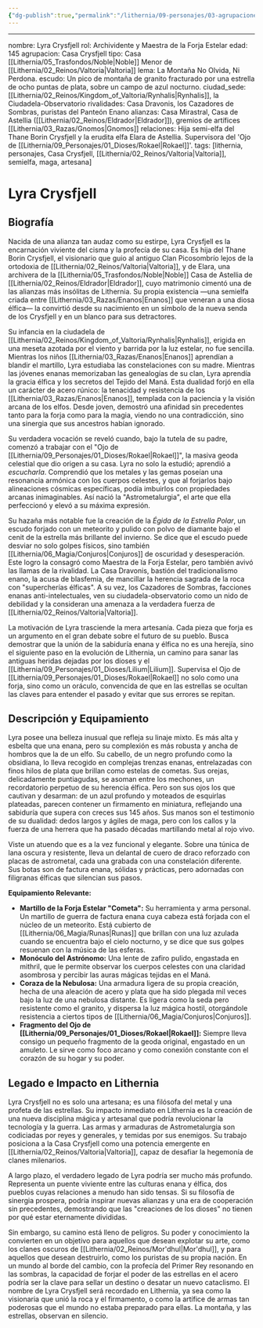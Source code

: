 ```yaml
---
{"dg-publish":true,"permalink":"/lithernia/09-personajes/03-agrupaciones/casa-crysfjell/lyra-crysfjell/"}
---
```


---

nombre: Lyra Crysfjell
rol: Archividente y Maestra de la Forja Estelar
edad: 145
agrupacion: Casa Crysfjell
tipo: Casa [[Lithernia/05_Trasfondos/Noble\|Noble]] Menor de [[Lithernia/02_Reinos/Valtoria\|Valtoria]]
lema: La Montaña No Olvida, Ni Perdona.
escudo: Un pico de montaña de granito fracturado por una estrella de ocho puntas de plata, sobre un campo de azul nocturno.
ciudad_sede: [[Lithernia/02_Reinos/Kingdom_of_Valtoria/Rynhalis\|Rynhalis]], la Ciudadela-Observatorio
rivalidades: Casa Dravonis, los Cazadores de Sombras, puristas del Panteón Enano
alianzas: Casa Mirastral, Casa de Astellia ([[Lithernia/02_Reinos/Eldrador\|Eldrador]]), gremios de artífices [[Lithernia/03_Razas/Gnomos\|Gnomos]]
relaciones: Hija semi-elfa del Thane Borin Crysfjell y la erudita elfa Elara de Astellia. Supervisora del 'Ojo de [[Lithernia/09_Personajes/01_Dioses/Rokael\|Rokael]]'.
tags: [lithernia, personajes, Casa Crysfjell, [[Lithernia/02_Reinos/Valtoria\|Valtoria]], semielfa, maga, artesana]
# Lyra Crysfjell

## Biografía

Nacida de una alianza tan audaz como su estirpe, Lyra Crysfjell es la encarnación viviente del cisma y la profecía de su casa. Es hija del Thane Borin Crysfjell, el visionario que guio al antiguo Clan Picosombrío lejos de la ortodoxia de [[Lithernia/02_Reinos/Valtoria\|Valtoria]], y de Elara, una archivera de la [[Lithernia/05_Trasfondos/Noble\|Noble]] Casa de Astellia de [[Lithernia/02_Reinos/Eldrador\|Eldrador]], cuyo matrimonio cimentó una de las alianzas más insólitas de Lithernia. Su propia existencia —una semielfa criada entre [[Lithernia/03_Razas/Enanos\|Enanos]] que veneran a una diosa élfica— la convirtió desde su nacimiento en un símbolo de la nueva senda de los Crysfjell y en un blanco para sus detractores.

Su infancia en la ciudadela de [[Lithernia/02_Reinos/Kingdom_of_Valtoria/Rynhalis\|Rynhalis]], erigida en una meseta azotada por el viento y barrida por la luz estelar, no fue sencilla. Mientras los niños [[Lithernia/03_Razas/Enanos\|Enanos]] aprendían a blandir el martillo, Lyra estudiaba las constelaciones con su madre. Mientras las jóvenes enanas memorizaban las genealogías de su clan, Lyra aprendía la gracia élfica y los secretos del Tejido del Maná. Esta dualidad forjó en ella un carácter de acero rúnico: la tenacidad y resistencia de los [[Lithernia/03_Razas/Enanos\|Enanos]], templada con la paciencia y la visión arcana de los elfos. Desde joven, demostró una afinidad sin precedentes tanto para la forja como para la magia, viendo no una contradicción, sino una sinergia que sus ancestros habían ignorado.

Su verdadera vocación se reveló cuando, bajo la tutela de su padre, comenzó a trabajar con el "Ojo de [[Lithernia/09_Personajes/01_Dioses/Rokael\|Rokael]]", la masiva geoda celestial que dio origen a su casa. Lyra no solo la estudió; aprendió a *escucharla*. Comprendió que los metales y las gemas poseían una resonancia armónica con los cuerpos celestes, y que al forjarlos bajo alineaciones cósmicas específicas, podía imbuirlos con propiedades arcanas inimaginables. Así nació la "Astrometalurgia", el arte que ella perfeccionó y elevó a su máxima expresión.

Su hazaña más notable fue la creación de la *Égida de la Estrella Polar*, un escudo forjado con un meteorito y pulido con polvo de diamante bajo el cenit de la estrella más brillante del invierno. Se dice que el escudo puede desviar no solo golpes físicos, sino también [[Lithernia/06_Magia/Conjuros\|Conjuros]] de oscuridad y desesperación. Este logro la consagró como Maestra de la Forja Estelar, pero también avivó las llamas de la rivalidad. La Casa Dravonis, bastión del tradicionalismo enano, la acusa de blasfemia, de mancillar la herencia sagrada de la roca con "supercherías élficas". A su vez, los Cazadores de Sombras, facciones enanas anti-intelectuales, ven su ciudadela-observatorio como un nido de debilidad y la consideran una amenaza a la verdadera fuerza de [[Lithernia/02_Reinos/Valtoria\|Valtoria]].

La motivación de Lyra trasciende la mera artesanía. Cada pieza que forja es un argumento en el gran debate sobre el futuro de su pueblo. Busca demostrar que la unión de la sabiduría enana y élfica no es una herejía, sino el siguiente paso en la evolución de Lithernia, un camino para sanar las antiguas heridas dejadas por los dioses y el [[Lithernia/09_Personajes/01_Dioses/Lilium\|Lilium]]. Supervisa el Ojo de [[Lithernia/09_Personajes/01_Dioses/Rokael\|Rokael]] no solo como una forja, sino como un oráculo, convencida de que en las estrellas se ocultan las claves para entender el pasado y evitar que sus errores se repitan.

## Descripción y Equipamiento

Lyra posee una belleza inusual que refleja su linaje mixto. Es más alta y esbelta que una enana, pero su complexión es más robusta y ancha de hombros que la de un elfo. Su cabello, de un negro profundo como la obsidiana, lo lleva recogido en complejas trenzas enanas, entrelazadas con finos hilos de plata que brillan como estelas de cometas. Sus orejas, delicadamente puntiagudas, se asoman entre los mechones, un recordatorio perpetuo de su herencia élfica. Pero son sus ojos los que cautivan y desarman: de un azul profundo y moteados de esquirlas plateadas, parecen contener un firmamento en miniatura, reflejando una sabiduría que supera con creces sus 145 años. Sus manos son el testimonio de su dualidad: dedos largos y ágiles de maga, pero con los callos y la fuerza de una herrera que ha pasado décadas martillando metal al rojo vivo.

Viste un atuendo que es a la vez funcional y elegante. Sobre una túnica de lana oscura y resistente, lleva un delantal de cuero de draco reforzado con placas de astrometal, cada una grabada con una constelación diferente. Sus botas son de factura enana, sólidas y prácticas, pero adornadas con filigranas élficas que silencian sus pasos.

**Equipamiento Relevante:**

*   **Martillo de la Forja Estelar "Cometa":** Su herramienta y arma personal. Un martillo de guerra de factura enana cuya cabeza está forjada con el núcleo de un meteorito. Está cubierto de [[Lithernia/06_Magia/Runas\|Runas]] que brillan con una luz azulada cuando se encuentra bajo el cielo nocturno, y se dice que sus golpes resuenan con la música de las esferas.
*   **Monóculo del Astrónomo:** Una lente de zafiro pulido, engastada en mithril, que le permite observar los cuerpos celestes con una claridad asombrosa y percibir las auras mágicas tejidas en el Maná.
*   **Coraza de la Nebulosa:** Una armadura ligera de su propia creación, hecha de una aleación de acero y plata que ha sido plegada mil veces bajo la luz de una nebulosa distante. Es ligera como la seda pero resistente como el granito, y dispersa la luz mágica hostil, otorgándole resistencia a ciertos tipos de [[Lithernia/06_Magia/Conjuros\|Conjuros]].
*   **Fragmento del Ojo de [[Lithernia/09_Personajes/01_Dioses/Rokael\|Rokael]]:** Siempre lleva consigo un pequeño fragmento de la geoda original, engastado en un amuleto. Le sirve como foco arcano y como conexión constante con el corazón de su hogar y su poder.

## Legado e Impacto en Lithernia

Lyra Crysfjell no es solo una artesana; es una filósofa del metal y una profeta de las estrellas. Su impacto inmediato en Lithernia es la creación de una nueva disciplina mágica y artesanal que podría revolucionar la tecnología y la guerra. Las armas y armaduras de Astrometalurgia son codiciadas por reyes y generales, y temidas por sus enemigos. Su trabajo posiciona a la Casa Crysfjell como una potencia emergente en [[Lithernia/02_Reinos/Valtoria\|Valtoria]], capaz de desafiar la hegemonía de clanes milenarios.

A largo plazo, el verdadero legado de Lyra podría ser mucho más profundo. Representa un puente viviente entre las culturas enana y élfica, dos pueblos cuyas relaciones a menudo han sido tensas. Si su filosofía de sinergia prospera, podría inspirar nuevas alianzas y una era de cooperación sin precedentes, demostrando que las "creaciones de los dioses" no tienen por qué estar eternamente divididas.

Sin embargo, su camino está lleno de peligros. Su poder y conocimiento la convierten en un objetivo para aquellos que desean explotar su arte, como los clanes oscuros de [[Lithernia/02_Reinos/Mor'dhul\|Mor'dhul]], y para aquellos que desean destruirlo, como los puristas de su propia nación. En un mundo al borde del cambio, con la profecía del Primer Rey resonando en las sombras, la capacidad de forjar el poder de las estrellas en el acero podría ser la clave para sellar un destino o desatar un nuevo cataclismo. El nombre de Lyra Crysfjell será recordado en Lithernia, ya sea como la visionaria que unió la roca y el firmamento, o como la artífice de armas tan poderosas que el mundo no estaba preparado para ellas. La montaña, y las estrellas, observan en silencio.